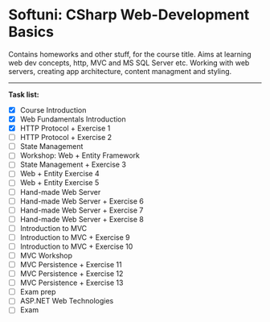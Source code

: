 # Softuni: CSharp Web-Development Basics
Contains homeworks and other stuff, for the course title. Aims at learning web dev concepts, http, MVC and MS SQL Server etc. Working with web servers, creating app architecture, content managment and styling.

- - -

**Task list:**

- [X] Course Introduction
- [X] Web Fundamentals Introduction
- [X] HTTP Protocol + Exercise 1
- [ ] HTTP Protocol + Exercise 2
- [ ] State Management
- [ ] Workshop: Web + Entity Framework
- [ ] State Management + Exercise 3
- [ ] Web + Entity Exercise 4
- [ ] Web + Entity Exercise 5
- [ ] Hand-made Web Server
- [ ] Hand-made Web Server + Exercise 6
- [ ] Hand-made Web Server + Exercise 7
- [ ] Hand-made Web Server + Exercise 8
- [ ] Introduction to MVC
- [ ] Introduction to MVC + Exercise 9
- [ ] Introduction to MVC + Exercise 10
- [ ] MVC Workshop
- [ ] MVC Persistence + Exercise 11
- [ ] MVC Persistence + Exercise 12
- [ ] MVC Persistence + Exercise 13
- [ ] Exam prep
- [ ] ASP.NET Web Technologies
- [ ] Exam
